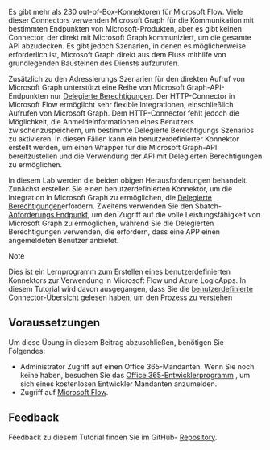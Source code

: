 <!-- markdownlint-disable MD002 MD041 -->

Es gibt mehr als 230 out-of-Box-Konnektoren für Microsoft Flow. Viele dieser Connectors verwenden Microsoft Graph für die Kommunikation mit bestimmten Endpunkten von Microsoft-Produkten, aber es gibt keinen Connector, der direkt mit Microsoft Graph kommuniziert, um die gesamte API abzudecken. Es gibt jedoch Szenarien, in denen es möglicherweise erforderlich ist, Microsoft Graph direkt aus dem Fluss mithilfe von grundlegenden Bausteinen des Diensts aufzurufen.

Zusätzlich zu den Adressierungs Szenarien für den direkten Aufruf von Microsoft Graph unterstützt eine Reihe von Microsoft Graph-API-Endpunkten nur [Delegierte Berechtigungen](https://docs.microsoft.com/graph/permissions-reference). Der HTTP-Connector in Microsoft Flow ermöglicht sehr flexible Integrationen, einschließlich Aufrufen von Microsoft Graph. Dem HTTP-Connector fehlt jedoch die Möglichkeit, die Anmeldeinformationen eines Benutzers zwischenzuspeichern, um bestimmte Delegierte Berechtigungs Szenarios zu aktivieren. In diesen Fällen kann ein benutzerdefinierter Konnektor erstellt werden, um einen Wrapper für die Microsoft Graph-API bereitzustellen und die Verwendung der API mit Delegierten Berechtigungen zu ermöglichen.

In diesem Lab werden die beiden obigen Herausforderungen behandelt. Zunächst erstellen Sie einen benutzerdefinierten Konnektor, um die Integration in Microsoft Graph zu ermöglichen, die [Delegierte Berechtigungen](https://docs.microsoft.com/graph/permissions-reference)erfordern. Zweitens verwenden Sie den $batch- [Anforderungs Endpunkt](https://docs.microsoft.com/graph/json-batching), um den Zugriff auf die volle Leistungsfähigkeit von Microsoft Graph zu ermöglichen, während Sie die Delegierten Berechtigungen verwenden, die erfordern, dass eine APP einen angemeldeten Benutzer anbietet.

> [!NOTE]
> Dies ist ein Lernprogramm zum Erstellen eines benutzerdefinierten Konnektors zur Verwendung in Microsoft Flow und Azure LogicApps. In diesem Tutorial wird davon ausgegangen, dass Sie die [benutzerdefinierte Connector-Übersicht](https://docs.microsoft.com/connectors/custom-connectors/) gelesen haben, um den Prozess zu verstehen

## <a name="prerequisites"></a>Voraussetzungen

Um diese Übung in diesem Beitrag abzuschließen, benötigen Sie Folgendes:

- Administrator Zugriff auf einen Office 365-Mandanten. Wenn Sie noch keine haben, besuchen Sie das [Office 365-Entwicklerprogramm](https://developer.microsoft.com/office/dev-program) , um sich eines kostenlosen Entwickler Mandanten anzumelden.
- Zugriff auf [Microsoft Flow](https://flow.microsoft.com/).

## <a name="feedback"></a>Feedback

Feedback zu diesem Tutorial finden Sie im GitHub- [Repository](https://github.com/microsoftgraph/msgraph-training-microsoftflow).